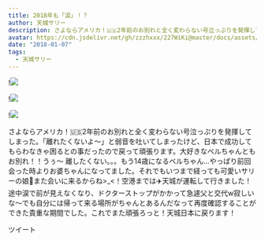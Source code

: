 ```yaml
---
title: 2018年も「涙」！？
author: 天城サリー
description: さよならアメリカ！🇺🇸2年前のお別れと全く変わらない号泣っぷりを発揮してしまった。「離れたくないよ〜」と弱音を吐いてしまったけど、日本で成功してもらわなきゃ困るとの事だったので戻って頑張ります。大好き...
avatar: https://cdn.jsdelivr.net/gh/zzzhxxx/227WiKi@master/docs/assets/photo/avatar/sally.jpg
date: "2018-01-07"
tags:
  - 天城サリー
---
```


!![](https://cdn.jsdelivr.net/gh/zzzhxxx/227WiKi-image@master/blog-image/sally-2018-01-07_1.jpg)

!![](https://cdn.jsdelivr.net/gh/zzzhxxx/227WiKi-image@master/blog-image/sally-2018-01-07_2.jpg)

!![](https://cdn.jsdelivr.net/gh/zzzhxxx/227WiKi-image@master/blog-image/sally-2018-01-07_5.jpg)


さよならアメリカ！🇺🇸2年前のお別れと全く変わらない号泣っぷりを発揮してしまった。「離れたくないよ〜」と弱音を吐いてしまったけど、日本で成功してもらわなきゃ困るとの事だったので戻って頑張ります。大好きなベルちゃんともお別れ！！うぅ〜 離したくない。。。もう14歳になるベルちゃん...やっぱり前回会った時よりお婆ちゃんになってました。それでもいつまで経っても可愛いサリーの娘💓また会いに来るからね>_<！空港までは✈️天城が運転して行きました！途中涙で前が見えなくなり、ドクターストップがかかって急遽父と交代w寂しいな〜でも自分には帰って来る場所がちゃんとあるんだなって再度確認することができた貴重な期間でした。これでまた頑張ろっと！天城日本に戻ります！


ツイート




